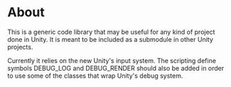 # About
This is a generic code library that may be useful for any kind of project done in Unity.
It is meant to be included as a submodule in other Unity projects.

Currently it relies on the new Unity's input system. The scripting define symbols DEBUG_LOG and DEBUG_RENDER should also be added in order to use some of the classes that wrap Unity's debug system.
